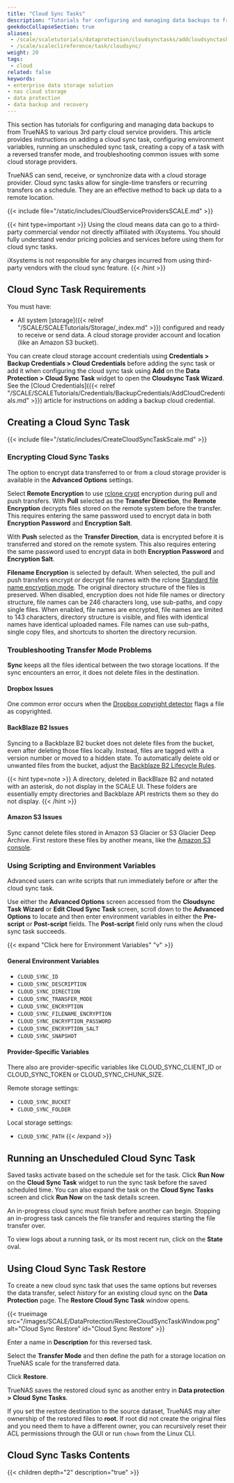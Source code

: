 ```yaml
---
title: "Cloud Sync Tasks"
description: "Tutorials for configuring and managing data backups to from TrueNAS to various 3rd party Cloud Service Providers."
geekdocCollapseSection: true
aliases:
 - /scale/scaletutorials/dataprotection/cloudsynctasks/addcloudsynctasks/
 - /scale/scaleclireference/task/cloudsync/
weight: 20
tags:
 - cloud
related: false
keywords:
- enterprise data storage solution
- nas cloud storage
- data protection
- data backup and recovery
---
```


This section has tutorials for configuring and managing data backups to from TrueNAS to various 3rd party cloud service providers.
This article provides instructions on adding a cloud sync task, configuring environment variables, running an unscheduled sync task, creating a copy of a task with a reversed transfer mode, and troubleshooting common issues with some cloud storage providers.

TrueNAS can send, receive, or synchronize data with a cloud storage provider.
Cloud sync tasks allow for single-time transfers or recurring transfers on a schedule. They are an effective method to back up data to a remote location.

{{< include file="/static/includes/CloudServiceProvidersSCALE.md" >}}

{{< hint type=important >}}
Using the cloud means data can go to a third-party commercial vendor not directly affiliated with iXsystems.
You should fully understand vendor pricing policies and services before using them for cloud sync tasks.

iXsystems is not responsible for any charges incurred from using third-party vendors with the cloud sync feature.
{{< /hint >}}

## Cloud Sync Task Requirements
You must have:
* All system [storage]({{< relref "/SCALE/SCALETutorials/Storage/_index.md" >}}) configured and ready to receive or send data.
A cloud storage provider account and location (like an Amazon S3 bucket).

You can create cloud storage account credentials using **Credentials > Backup Credentials > Cloud Credentials** before adding the sync task or add it when configuring the cloud sync task using **Add** on the **Data Protection > Cloud Sync Task** widget to open the **Cloudsync Task Wizard**.
See the [Cloud Credentials]({{< relref "/SCALE/SCALETutorials/Credentials/BackupCredentials/AddCloudCredentials.md" >}}) article for instructions on adding a backup cloud credential.

## Creating a Cloud Sync Task

{{< include file="/static/includes/CreateCloudSyncTaskScale.md" >}}

### Encrypting Cloud Sync Tasks
The option to encrypt data transferred to or from a cloud storage provider is available in the **Advanced Options** settings.

Select **Remote Encryption** to use [rclone crypt](https://rclone.org/crypt/) encryption during pull and push transfers.
With **Pull** selected as the **Transfer Direction**, the **Remote Encryption** decrypts files stored on the remote system before the transfer.
This requires entering the same password used to encrypt data in both **Encryption Password** and **Encryption Salt**.

With **Push** selected as the **Transfer Direction**, data is encrypted before it is transferred and stored on the remote system.
This also requires entering the same password used to encrypt data in both **Encryption Password** and **Encryption Salt**.

**Filename Encryption** is selected by default.
When selected, the pull and push transfers encrypt or decrypt file names with the rclone [Standard file name encryption mode](https://rclone.org/crypt//#file-name-encryption-modes).
The original directory structure of the files is preserved.
When disabled, encryption does not hide file names or directory structure, file names can be 246 characters long, use sub-paths, and copy single files.
When enabled, file names are encrypted, file names are limited to 143 characters, directory structure is visible, and files with identical names have identical uploaded names.
File names can use sub-paths, single copy files, and shortcuts to shorten the directory recursion.

### Troubleshooting Transfer Mode Problems
**Sync** keeps all the files identical between the two storage locations.
If the sync encounters an error, it does not delete files in the destination.

#### Dropbox Issues
One common error occurs when the [Dropbox copyright detector](https://techcrunch.com/2014/03/30/how-dropbox-knows-when-youre-sharing-copyrighted-stuff-without-actually-looking-at-your-stuff/) flags a file as copyrighted.

#### BackBlaze B2 Issues
Syncing to a Backblaze B2 bucket does not delete files from the bucket, even after deleting those files locally.
Instead, files are tagged with a version number or moved to a hidden state.
To automatically delete old or unwanted files from the bucket, adjust the [Backblaze B2 Lifecycle Rules](https://www.backblaze.com/blog/backblaze-b2-lifecycle-rules/).

{{< hint type=note >}}
A directory, deleted in BackBlaze B2 and notated with an asterisk, do not display in the SCALE UI.
These folders are essentially empty directories and Backblaze API restricts them so they do not display.
{{< /hint >}}
#### Amazon S3 Issues
Sync cannot delete files stored in Amazon S3 Glacier or S3 Glacier Deep Archive.
First restore these files by another means, like the [Amazon S3 console](https://docs.aws.amazon.com/AmazonS3/latest/user-guide/restore-archived-objects.html).

### Using Scripting and Environment Variables
Advanced users can write scripts that run immediately before or after the cloud sync task.

Use either the **Advanced Options** screen accessed from the **Cloudsync Task Wizard** or **Edit Cloud Sync Task** screen, scroll down to the **Advanced Options** to locate and then enter environment variables in either the **Pre-script** or **Post-script** fields.
The **Post-script** field only runs when the cloud sync task succeeds.

{{< expand "Click here for Environment Variables" "v" >}}
#### General Environment Variables

* `CLOUD_SYNC_ID`
* `CLOUD_SYNC_DESCRIPTION`
* `CLOUD_SYNC_DIRECTION`
* `CLOUD_SYNC_TRANSFER_MODE`
* `CLOUD_SYNC_ENCRYPTION`
* `CLOUD_SYNC_FILENAME_ENCRYPTION`
* `CLOUD_SYNC_ENCRYPTION_PASSWORD`
* `CLOUD_SYNC_ENCRYPTION_SALT`
* `CLOUD_SYNC_SNAPSHOT`

#### Provider-Specific Variables
There also are provider-specific variables like CLOUD_SYNC_CLIENT_ID or CLOUD_SYNC_TOKEN or CLOUD_SYNC_CHUNK_SIZE.

Remote storage settings:
* `CLOUD_SYNC_BUCKET`
* `CLOUD_SYNC_FOLDER`

Local storage settings:
* `CLOUD_SYNC_PATH`
{{< /expand >}}

## Running an Unscheduled Cloud Sync Task
Saved tasks activate based on the schedule set for the task.
Click **Run Now** on the **Cloud Sync Task** widget to run the sync task before the saved scheduled time. 
You can also expand the task on the **Cloud Sync Tasks** screen and click **Run Now** on the task details screen.

An in-progress cloud sync must finish before another can begin.
Stopping an in-progress task cancels the file transfer and requires starting the file transfer over.

To view logs about a running task, or its most recent run, click on the **State** oval.

## Using Cloud Sync Task Restore
To create a new cloud sync task that uses the same options but reverses the data transfer, select <i class="material-icons" aria-hidden="true" title="Restore">history</i> for an existing cloud sync on the **Data Protection** page.
The **Restore Cloud Sync Task** window opens.

{{< trueimage src="/images/SCALE/DataProtection/RestoreCloudSyncTaskWindow.png" alt="Cloud Sync Restore" id="Cloud Sync Restore" >}}

Enter a name in **Description** for this reversed task.

Select the **Transfer Mode** and then define the path for a storage location on TrueNAS scale for the transferred data.

Click **Restore**.

TrueNAS saves the restored cloud sync as another entry in **Data protection > Cloud Sync Tasks**.

If you set the restore destination to the source dataset, TrueNAS may alter ownership of the restored files to **root**.
If root did not create the original files and you need them to have a different owner, you can recursively reset their ACL permissions through the GUI or run `chown` from the Linux CLI.

<div class="noprint">

## Cloud Sync Tasks Contents

{{< children depth="2" description="true" >}}

</div>
